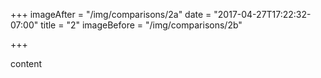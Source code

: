 +++
imageAfter = "/img/comparisons/2a"
date = "2017-04-27T17:22:32-07:00"
title = "2"
imageBefore = "/img/comparisons/2b"

+++

content
